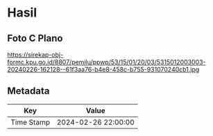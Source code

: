 # Hasil

## Foto C Plano

https://sirekap-obj-formc.kpu.go.id/8807/pemilu/ppwp/53/15/01/20/03/5315012003003-20240226-162128--61f3aa76-b4e8-458c-b755-931070240cb1.jpg


## Metadata

| Key        | Value               |
| ---------- | ------------------- |
| Time Stamp | 2024-02-26 22:00:00 |



